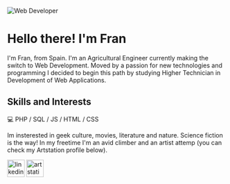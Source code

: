 ![Web Developer](https://media-exp1.licdn.com/dms/image/C4D16AQHGhA4T3_vHSg/profile-displaybackgroundimage-shrink_350_1400/0/1646845397618?e=1659571200&v=beta&t=1XKcgQy0MgcYRmGRHl3CVkIBALnltnEc_dKF-fFCtvw)

# Hello there! I'm Fran
I'm Fran, from Spain. I'm an Agricultural Engineer currently making the switch to Web Development. Moved by a passion for new technologies and programming I decided to begin this path by studying Higher Technician in Development of Web Applications.


## Skills and Interests

:computer: PHP / SQL / JS / HTML / CSS

Im insterested in geek culture, movies, literature and nature. Science fiction is the way! In my freetime I'm an avid climber and an artist attemp (you can check my Artstation profile below).

[<img src='https://cdn.jsdelivr.net/npm/simple-icons@3.0.1/icons/linkedin.svg' alt='linkedin' height='40'>](https://www.linkedin.com/in/franpersanchez/) [<img src='https://cdn.jsdelivr.net/npm/simple-icons@3.0.1/icons/artstation.svg' alt='artstation' height='40'>](https://www.artstation.com/franperezs)  
